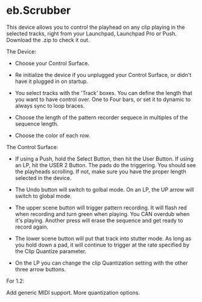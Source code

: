 # eb.Scrubber


This device allows you to control the playhead on any clip playing in the selected tracks, right from your Launchpad, Launchpad Pro or Push. Download the .zip to check it out. 

The Device:

- Choose your Control Surface. 

- Re initialize the device if you unplugged your Control Surface, or didn't have it plugged in on startup. 

- You select tracks with the 'Track' boxes. You can define the length that you want to have control over. One to Four bars, or set it to dynamic to always sync to loop braces. 

- Choose the length of the pattern recorder sequece in multiples of the sequence length. 

- Choose the color of each row. 

The Control Surface:

- If using a Push, hold the Select Button, then hit the User Button. If using an LP, hit the USER 2 Button. The pads do the triggering. You should see the playheads scrolling. If not, make sure you have the proper length selected in the device. 

- The Undo button will switch to golbal mode. On an LP, the UP arrow will switch to global mode.  

- The upper scene button will trigger pattern recording. It will flash red when recording and turn green when playing. You CAN overdub when it's playing. Another press will erase the sequence and get ready to record again. 

- The lower scene button will put that track into stutter mode. As long as you hold down a pad, it will continue to trigger at the rate specified by the Clip Quantize parameter. 

- On the LP you can change the clip Quantization setting with the other three arrow buttons.


For 1.2: 

Add generic MIDI support. 
More quantization options. 


